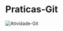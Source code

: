 # Praticas-Git

![Atividade-Git](https://user-images.githubusercontent.com/105085075/191623698-9f3dd792-732e-4bb9-88dd-519e37de3f1f.png)
